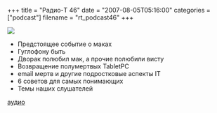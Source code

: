 +++
title = "Радио-T 46"
date = "2007-08-05T05:16:00"
categories = ["podcast"]
filename = "rt_podcast46"
+++

![](https://radio-t.com/images/radio-t/rt46.jpg)


- Предстоящее событие о маках
- Гуглофону быть
- Дворак полюбил мак, а прочие полюбили висту
- Возвращение полумертвых TabletPC
- email мертв и другие подростковые аспекты IT
- 6 советов для самых понимающих
- Темы наших слушателей

[аудио](http://cdn.radio-t.com/rt_podcast46.mp3)
<audio src="http://cdn.radio-t.com/rt_podcast46.mp3" preload="none"></audio>
